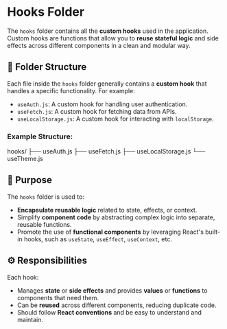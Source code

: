 # Hooks Folder

The `hooks` folder contains all the **custom hooks** used in the application. Custom hooks are functions that allow you to **reuse stateful logic** and side effects across different components in a clean and modular way.

## 📁 Folder Structure

Each file inside the `hooks` folder generally contains a **custom hook** that handles a specific functionality. For example:

- `useAuth.js`: A custom hook for handling user authentication.
- `useFetch.js`: A custom hook for fetching data from APIs.
- `useLocalStorage.js`: A custom hook for interacting with `localStorage`.

### Example Structure:

hooks/
├── useAuth.js
├── useFetch.js
├── useLocalStorage.js
└── useTheme.js


## 🎯 Purpose

The `hooks` folder is used to:
- **Encapsulate reusable logic** related to state, effects, or context.
- Simplify **component code** by abstracting complex logic into separate, reusable functions.
- Promote the use of **functional components** by leveraging React's built-in hooks, such as `useState`, `useEffect`, `useContext`, etc.

## ⚙️ Responsibilities

Each hook:
- Manages **state** or **side effects** and provides **values** or **functions** to components that need them.
- Can be **reused** across different components, reducing duplicate code.
- Should follow **React conventions** and be easy to understand and maintain.